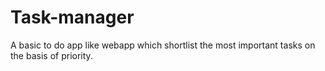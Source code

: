 # Task-manager
A basic to do app like webapp which shortlist the most important tasks on the basis of priority.
